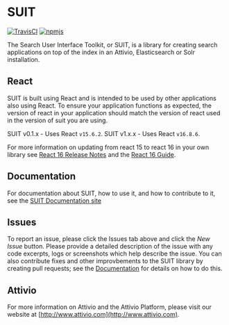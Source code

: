 # SUIT

[![TravisCI][build-badge]][build]
[![npmjs][npm-badge]][npm]

The Search User Interface Toolkit, or SUIT, is a library for creating search
applications on top of the index in an Attivio, Elasticsearch or Solr installation.

## React
SUIT is built using React and is intended to be used by other applications also using React. To ensure your application functions as expected, the version of react in your application should match the version of react used in the version of suit you are using.

SUIT v0.1.x - Uses React `v15.6.2`.
SUIT v1.x.x - Uses React `v16.8.6`.

For more information on updating from react 15 to react 16 in your own library see [React 16 Release Notes](https://github.com/facebook/react/releases?after=16.1.0-rc) and the [React 16 Guide](https://reactjs.org/blog/2017/09/26/react-v16.0.html).

## Documentation
For documentation about SUIT, how to use it, and how to contribute to it, see the [SUIT Documentation site](https://attivio.github.io/suit/)

## Issues
To report an issue, please click the Issues tab above and click the *New Issue* button. 
Please provide a detailed description of the issue with any code excerpts, logs or screenshots which help describe the issue. You can also contribute fixes and other improvbements to the SUIT library by creating pull requests; see the [Documentation](https://attivio.github.io/suit/) for details on how to do this.

## Attivio
For more information on Attivio and the Attivio Platform, please visit our website at [http://www.attivio.com](http://www.attivio.com).

[build-badge]: https://travis-ci.org/attivio/suit/master.svg
[build]: https://travis-ci.org/attivio/suit

[npm-badge]: https://img.shields.io/npm/v/@attivio/suit.svg
[npm]: https://www.npmjs.org/package/@attivio/suit

